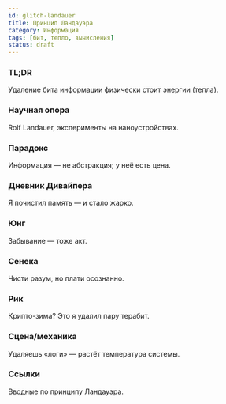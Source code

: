 ```yaml
---
id: glitch-landauer
title: Принцип Ландауэра
category: Информация
tags: [бит, тепло, вычисления]
status: draft
---
```


### TL;DR

Удаление бита информации физически стоит энергии (тепла).

### Научная опора

Rolf Landauer, эксперименты на наноустройствах.

### Парадокс

Информация — не абстракция; у неё есть цена.

### Дневник Дивайпера

Я почистил память — и стало жарко.

### Юнг

Забывание — тоже акт.

### Сенека

Чисти разум, но плати осознанно.

### Рик

Крипто-зима? Это я удалил пару терабит.

### Сцена/механика

Удаляешь «логи» — растёт температура системы.

### Ссылки

Вводные по принципу Ландауэра.
